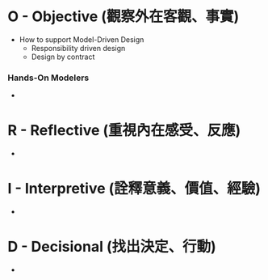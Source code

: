 # O - Objective (觀察外在客觀、事實)

* How to support Model-Driven Design
    * Responsibility driven design
    * Design by contract
    
### Hands-On Modelers

* 

# R - Reflective (重視內在感受、反應)

* 

# I - Interpretive (詮釋意義、價值、經驗)

* 
 
# D - Decisional (找出決定、行動)

* 